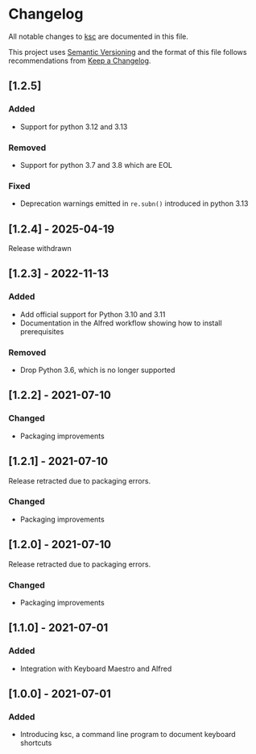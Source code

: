 # Changelog

All notable changes to [ksc](https://github.com/kotfu/ksc) are documented in this file.

This project uses [Semantic Versioning](http://semver.org/spec/v2.0.0.html) and the
format of this file follows recommendations from [Keep a Changelog](http://keepachangelog.com/en/1.0.0/).


## [1.2.5]

### Added

- Support for python 3.12 and 3.13

### Removed

- Support for python 3.7 and 3.8 which are EOL

### Fixed

- Deprecation warnings emitted in `re.subn()` introduced in python 3.13

## [1.2.4] - 2025-04-19

Release withdrawn


## [1.2.3] - 2022-11-13

### Added

- Add official support for Python 3.10 and 3.11
- Documentation in the Alfred workflow showing how to install prerequisites

### Removed

- Drop Python 3.6, which is no longer supported


## [1.2.2] - 2021-07-10

### Changed

- Packaging improvements


## [1.2.1] - 2021-07-10

Release retracted due to packaging errors.

### Changed

- Packaging improvements



## [1.2.0] - 2021-07-10

Release retracted due to packaging errors.

### Changed

- Packaging improvements


## [1.1.0] - 2021-07-01

### Added

- Integration with Keyboard Maestro and Alfred


## [1.0.0] - 2021-07-01

### Added

- Introducing ksc, a command line program to document keyboard shortcuts
